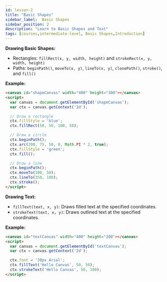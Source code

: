 ```yaml
---
id: lesson-2
title: "Basic Shapes"
sidebar_label:  Basic Shapes
sidebar_position: 2
description: "Learn to Basic Shapes and Text"
tags: [courses,intermediate-level, Basic Shapes,Introduction]
---  
```


 

**Drawing Basic Shapes:**
- Rectangles: `fillRect(x, y, width, height)` and `strokeRect(x, y, width, height)`
- Paths: `beginPath()`, `moveTo(x, y)`, `lineTo(x, y)`, `closePath()`, `stroke()`, and `fill()`

**Example:**
```html
<canvas id="shapeCanvas" width="400" height="300"></canvas>
<script>
  var canvas = document.getElementById('shapeCanvas');
  var ctx = canvas.getContext('2d');

  // Draw a rectangle
  ctx.fillStyle = 'blue';
  ctx.fillRect(50, 50, 100, 50);

  // Draw a circle
  ctx.beginPath();
  ctx.arc(200, 75, 50, 0, Math.PI * 2, true);
  ctx.fillStyle = 'green';
  ctx.fill();

  // Draw a line
  ctx.beginPath();
  ctx.moveTo(300, 50);
  ctx.lineTo(350, 100);
  ctx.stroke();
</script>
```

**Drawing Text:**
- `fillText(text, x, y)`: Draws filled text at the specified coordinates.
- `strokeText(text, x, y)`: Draws outlined text at the specified coordinates.

**Example:**
```html
<canvas id="textCanvas" width="400" height="200"></canvas>
<script>
  var canvas = document.getElementById('textCanvas');
  var ctx = canvas.getContext('2d');

  ctx.font = '30px Arial';
  ctx.fillText('Hello Canvas', 50, 50);
  ctx.strokeText('Hello Canvas', 50, 100);
</script>
```
